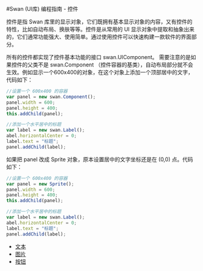 #Swan (UI库) 编程指南 - 控件

控件是指 Swan 库里的显示对象，它们既拥有基本显示对象的内容，又有控件的特性，比如自动布局、换肤等等。控件是从常用的 UI 显示对象中提取和抽象出来的，它们通常功能强大、使用简单。通过使用控件可以快速构建一款软件的界面部分。

所有的控件都实现了控件基本功能的接口 swan.UIComponent。
需要注意的是如果控件的父类不是 swan.Component （控件容器的基类），自动布局部分就不会生效。例如显示一个600x400的对象，在这个对象上添加一个顶部居中的文字，代码如下：

```  TypeScript
//设置一个 600x400 的容器
var panel = new swan.Component();
panel.width = 600;
panel.height = 400;
this.addChild(panel);

//添加一个水平居中的标题
var label = new swan.Label();
abel.horizontalCenter = 0;
label.text = "标题";
panel.addChild(label);
```

如果把 panel 改成 Sprite 对象，原本设置居中的文字坐标还是在 (0,0) 点。代码如下：

```  TypeScript
//设置一个 600x400 的容器
var panel = new Sprite();
panel.width = 600;
panel.height = 400;
this.addChild(panel);

//添加一个水平居中的标题
var label = new swan.Label();
abel.horizontalCenter = 0;
label.text = "标题";
panel.addChild(label);
```

* [文本](7-1-label.md)
* [图片](7-2-image.md)
* [按钮](7-2-button.md)